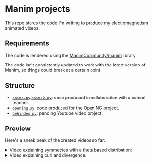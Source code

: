 # Manim projects

This repo stores the code I'm writing to produce my electromagnetism animated videos.

## Requirements

The code is rendered using the [ManimCommunity/manim](https://github.com/ManimCommunity/) library.

The code isn't consistently updated to work with the latest version of Manim, so things could break at a certain point.

## Structure

- [`anims.py`](anims.py)/[`anims2.py`](anims2.py): code produced in collaboration with a school teacher.
- [`opening.py`](opening.py): code produced for the [OpenING]([OpenING](https://www.polytech-reseau.org/opening/)) project.
- [`behindeq.py`](behindeq.py): pending Youtube video project.

## Preview

Here's a sneak peek of the created videos so far:

<details><summary>Video explaining symmetries with a theta based distribution:</summary>
  
https://user-images.githubusercontent.com/65306057/154807933-cab1adf4-d19d-4d47-a186-b669923bf7a6.mp4
  
</details>

<details><summary>Video explaining curl and divergence:</summary>
  
https://user-images.githubusercontent.com/65306057/154808148-ba9da016-17bb-41a1-9200-ff32f88639f2.mp4

</details>
